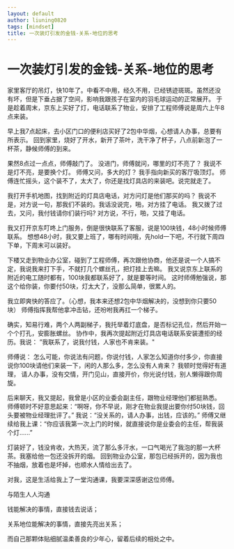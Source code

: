 ```yaml
---
layout: default
author: liuning0820
tags: [mindset]
title: 一次装灯引发的金钱-关系-地位的思考
---
```


# 一次装灯引发的金钱-关系-地位的思考

家里客厅的吊灯，快10年了。中看不中用，经久不用，已经锈迹斑斑。虽然还没有坏，但是下垂占据了空间，影响我跟孩子在室内的羽毛球运动的正常展开。
于是趁着周末，京东上买好了灯，电话联系了物业，安排了工程师傅说是周六上午8点来装。

早上我7点起床，去小区门口的便利店买好了2包中华烟，心想请人办事，总要有所表示。
回到家里，烧好了开水，新开了茶叶，洗干净了杯子，八点前新泡了一杯茶，静候师傅的到来。

果然8点过一点点，师傅敲门了。 没进门，师傅就问，哪里的灯不亮了？
我说不是灯不亮，是要换个灯。
师傅又问，多大的灯？
我手指向新买的客厅吸顶灯。
师傅连忙摇头，这个装不了，太大了，你还是找灯具店的来装吧。说完就走了。

我打开手机地图，找到附近的灯具店电话，对方问灯是他们那买的吗？ 我说不是，对方说一句，那我们不装的。我话没说完，啪，对方挂了电话。
我又拨了过去，又问，我付钱请你们装行吗? 对方说，不行，啪，又挂了电话。

我又打开京东叮咚上门服务，倒是很快联系了客服，说是100块钱，48小时候师傅联系。
想想48小时，我又要上班了，哪有时间哦，先hold一下吧，不行就下周四下单，下周末可以装好。

下楼又走到物业办公室，碰到了工程师傅，再次跟他协商，他还是说一个人搞不定，我说我来打下手，不就打几个螺丝孔，把灯挂上去嘛。
我又说京东上联系的附近的电工随时都有，100块我都联系好了，就是要等时间。
这时师傅勉强说，那这个给你装，你要付50块，灯太大了，没那么简单，很累人的。

我立即爽快的答应了。（心想，我本来还想2包中华烟解决的，没想到你只要50块）
师傅指挥我帮他拿冲击钻，还吩咐我再扛一个梯子。

确实，知易行难，两个人两副梯子，我托举着灯底盘，是否标记孔位，然后开始一个个打孔，安膨胀螺丝。
协作中，我再次提起附近灯具店电话联系安装遭拒的经历。我说： ”我联系了，说我付钱，人家也不肯来装。"

师傅说： 怎么可能，你说法有问题，你说付钱，人家怎么知道你付多少，你直接说你100块请他们来装一下，闲的人那么多，怎么没有人肯来？
我顿时觉得好有道理， 请人办事，没有交情，开门见山，直接开价，你光说付钱，别人懒得跟你周旋。

后来聊天，我又提起，我曾是小区的业委会副主任，跟物业经理他们都挺熟悉。
师傅顿时不好意思起来：“啊呀，你不早说，刚才在物业我提出要你付50块钱，回头要被物业经理批评了。”
我说：“没关系的，请人办事，出钱，应该的。”
师傅又继续给我上课：“你应该我第一次上门的时候，就直接说你是业委会的主任，帮我装个灯......”

灯装好了，钱没肯收，大热天，流了那么多汗水，一口气喝光了我泡的那一大杯茶。我塞给他一包还没拆开的烟。
回到物业办公室，那包已经拆开的，因为我也不抽烟，放着也是坏掉，也顺水人情给出去了。

对我，这是生活给我上了一堂沟通课，我要深深感谢这位师傅。

与陌生人人沟通

钱能解决的事情，直接钱去说话；

关系地位能解决的事情，直接先亮出关系；

而自己那颗体贴细腻温柔善良的少年心，留着后续的相处之中。

